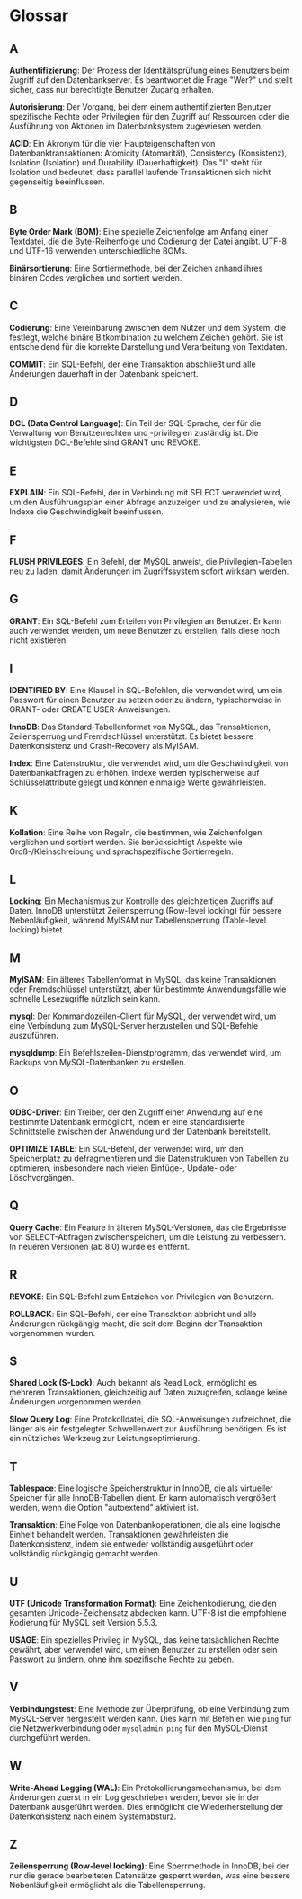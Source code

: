 # Glossar

## A

**Authentifizierung**: Der Prozess der Identitätsprüfung eines Benutzers beim Zugriff auf den Datenbankserver. Es beantwortet die Frage "Wer?" und stellt sicher, dass nur berechtigte Benutzer Zugang erhalten.

**Autorisierung**: Der Vorgang, bei dem einem authentifizierten Benutzer spezifische Rechte oder Privilegien für den Zugriff auf Ressourcen oder die Ausführung von Aktionen im Datenbanksystem zugewiesen werden.

**ACID**: Ein Akronym für die vier Haupteigenschaften von Datenbanktransaktionen: Atomicity (Atomarität), Consistency (Konsistenz), Isolation (Isolation) und Durability (Dauerhaftigkeit). Das "I" steht für Isolation und bedeutet, dass parallel laufende Transaktionen sich nicht gegenseitig beeinflussen.

## B

**Byte Order Mark (BOM)**: Eine spezielle Zeichenfolge am Anfang einer Textdatei, die die Byte-Reihenfolge und Codierung der Datei angibt. UTF-8 und UTF-16 verwenden unterschiedliche BOMs.

**Binärsortierung**: Eine Sortiermethode, bei der Zeichen anhand ihres binären Codes verglichen und sortiert werden.

## C

**Codierung**: Eine Vereinbarung zwischen dem Nutzer und dem System, die festlegt, welche binäre Bitkombination zu welchem Zeichen gehört. Sie ist entscheidend für die korrekte Darstellung und Verarbeitung von Textdaten.

**COMMIT**: Ein SQL-Befehl, der eine Transaktion abschließt und alle Änderungen dauerhaft in der Datenbank speichert.

## D

**DCL (Data Control Language)**: Ein Teil der SQL-Sprache, der für die Verwaltung von Benutzerrechten und -privilegien zuständig ist. Die wichtigsten DCL-Befehle sind GRANT und REVOKE.

## E

**EXPLAIN**: Ein SQL-Befehl, der in Verbindung mit SELECT verwendet wird, um den Ausführungsplan einer Abfrage anzuzeigen und zu analysieren, wie Indexe die Geschwindigkeit beeinflussen.

## F

**FLUSH PRIVILEGES**: Ein Befehl, der MySQL anweist, die Privilegien-Tabellen neu zu laden, damit Änderungen im Zugriffssystem sofort wirksam werden.

## G

**GRANT**: Ein SQL-Befehl zum Erteilen von Privilegien an Benutzer. Er kann auch verwendet werden, um neue Benutzer zu erstellen, falls diese noch nicht existieren.

## I

**IDENTIFIED BY**: Eine Klausel in SQL-Befehlen, die verwendet wird, um ein Passwort für einen Benutzer zu setzen oder zu ändern, typischerweise in GRANT- oder CREATE USER-Anweisungen.

**InnoDB**: Das Standard-Tabellenformat von MySQL, das Transaktionen, Zeilensperrung und Fremdschlüssel unterstützt. Es bietet bessere Datenkonsistenz und Crash-Recovery als MyISAM.

**Index**: Eine Datenstruktur, die verwendet wird, um die Geschwindigkeit von Datenbankabfragen zu erhöhen. Indexe werden typischerweise auf Schlüsselattribute gelegt und können einmalige Werte gewährleisten.

## K

**Kollation**: Eine Reihe von Regeln, die bestimmen, wie Zeichenfolgen verglichen und sortiert werden. Sie berücksichtigt Aspekte wie Groß-/Kleinschreibung und sprachspezifische Sortierregeln.

## L

**Locking**: Ein Mechanismus zur Kontrolle des gleichzeitigen Zugriffs auf Daten. InnoDB unterstützt Zeilensperrung (Row-level locking) für bessere Nebenläufigkeit, während MyISAM nur Tabellensperrung (Table-level locking) bietet.

## M

**MyISAM**: Ein älteres Tabellenformat in MySQL, das keine Transaktionen oder Fremdschlüssel unterstützt, aber für bestimmte Anwendungsfälle wie schnelle Lesezugriffe nützlich sein kann.

**mysql**: Der Kommandozeilen-Client für MySQL, der verwendet wird, um eine Verbindung zum MySQL-Server herzustellen und SQL-Befehle auszuführen.

**mysqldump**: Ein Befehlszeilen-Dienstprogramm, das verwendet wird, um Backups von MySQL-Datenbanken zu erstellen.

## O

**ODBC-Driver**: Ein Treiber, der den Zugriff einer Anwendung auf eine bestimmte Datenbank ermöglicht, indem er eine standardisierte Schnittstelle zwischen der Anwendung und der Datenbank bereitstellt.

**OPTIMIZE TABLE**: Ein SQL-Befehl, der verwendet wird, um den Speicherplatz zu defragmentieren und die Datenstrukturen von Tabellen zu optimieren, insbesondere nach vielen Einfüge-, Update- oder Löschvorgängen.

## Q

**Query Cache**: Ein Feature in älteren MySQL-Versionen, das die Ergebnisse von SELECT-Abfragen zwischenspeichert, um die Leistung zu verbessern. In neueren Versionen (ab 8.0) wurde es entfernt.

## R

**REVOKE**: Ein SQL-Befehl zum Entziehen von Privilegien von Benutzern.

**ROLLBACK**: Ein SQL-Befehl, der eine Transaktion abbricht und alle Änderungen rückgängig macht, die seit dem Beginn der Transaktion vorgenommen wurden.

## S

**Shared Lock (S-Lock)**: Auch bekannt als Read Lock, ermöglicht es mehreren Transaktionen, gleichzeitig auf Daten zuzugreifen, solange keine Änderungen vorgenommen werden.

**Slow Query Log**: Eine Protokolldatei, die SQL-Anweisungen aufzeichnet, die länger als ein festgelegter Schwellenwert zur Ausführung benötigen. Es ist ein nützliches Werkzeug zur Leistungsoptimierung.

## T

**Tablespace**: Eine logische Speicherstruktur in InnoDB, die als virtueller Speicher für alle InnoDB-Tabellen dient. Er kann automatisch vergrößert werden, wenn die Option "autoextend" aktiviert ist.

**Transaktion**: Eine Folge von Datenbankoperationen, die als eine logische Einheit behandelt werden. Transaktionen gewährleisten die Datenkonsistenz, indem sie entweder vollständig ausgeführt oder vollständig rückgängig gemacht werden.

## U

**UTF (Unicode Transformation Format)**: Eine Zeichenkodierung, die den gesamten Unicode-Zeichensatz abdecken kann. UTF-8 ist die empfohlene Kodierung für MySQL seit Version 5.5.3.

**USAGE**: Ein spezielles Privileg in MySQL, das keine tatsächlichen Rechte gewährt, aber verwendet wird, um einen Benutzer zu erstellen oder sein Passwort zu ändern, ohne ihm spezifische Rechte zu geben.

## V

**Verbindungstest**: Eine Methode zur Überprüfung, ob eine Verbindung zum MySQL-Server hergestellt werden kann. Dies kann mit Befehlen wie `ping` für die Netzwerkverbindung oder `mysqladmin ping` für den MySQL-Dienst durchgeführt werden.

## W

**Write-Ahead Logging (WAL)**: Ein Protokollierungsmechanismus, bei dem Änderungen zuerst in ein Log geschrieben werden, bevor sie in der Datenbank ausgeführt werden. Dies ermöglicht die Wiederherstellung der Datenkonsistenz nach einem Systemabsturz.

## Z

**Zeilensperrung (Row-level locking)**: Eine Sperrmethode in InnoDB, bei der nur die gerade bearbeiteten Datensätze gesperrt werden, was eine bessere Nebenläufigkeit ermöglicht als die Tabellensperrung.